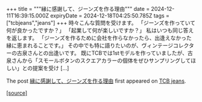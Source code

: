 +++
title = """縁に感謝して、ジーンズを作る理由"""
date = 2024-12-11T16:39:15.000Z
expiryDate = 2024-12-18T04:25:50.785Z
tags = ["tcbjeans","jeans"]
+++
時々こんな質問を受けます。 「ジーンズを作っていて何が良かったですか？」 「起業して何が楽しいですか？」 私はいつも同じ答えを返します。 「ジーンズを作るために会社を作らなかったら、出逢えなかった縁に恵まれることです。」 その中でも特に語りたいのが、ヴィンテージコレクターの古泉さんとの出逢いです。 既にTCBでは1stモデルを作っていましたが、古泉さんから「スモールボタンのスクエアカラーの個体をぜひサンプリングしてほしい」との提案を受け \[…\]

The post [縁に感謝して、ジーンズを作る理由](http://tcbjeans.com/2024/12/12/50346) first appeared on [TCB jeans](http://tcbjeans.com).

[[source]](http://tcbjeans.com/2024/12/12/50346)

